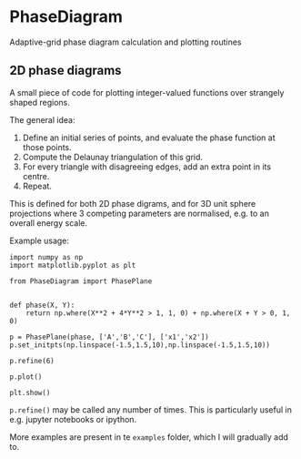 # PhaseDiagram
Adaptive-grid phase diagram calculation and plotting routines

## 2D phase diagrams
A small piece of code for plotting integer-valued functions over strangely shaped regions.

The general idea:
1. Define an initial series of points, and evaluate the phase function at those points.
2. Compute the Delaunay triangulation of this grid.
3. For every triangle with disagreeing edges, add an extra point in its centre.
4. Repeat.

This is defined for both 2D phase digrams, and for 3D unit sphere projections where 3 competing parameters are normalised, e.g. to an overall energy scale.

Example usage:

```python3
import numpy as np                 
import matplotlib.pyplot as plt

from PhaseDiagram import PhasePlane


def phase(X, Y):
    return np.where(X**2 + 4*Y**2 > 1, 1, 0) + np.where(X + Y > 0, 1, 0) 

p = PhasePlane(phase, ['A','B','C'], ['x1','x2'])
p.set_initpts(np.linspace(-1.5,1.5,10),np.linspace(-1.5,1.5,10))
           
p.refine(6)

p.plot()

plt.show()
```

`p.refine()` may be called any number of times. This is particularly useful in e.g. jupyter notebooks or ipython.


More examples are present in te `examples` folder, which I will gradually add to.
